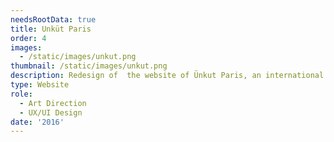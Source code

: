 ```yaml
---
needsRootData: true
title: Unküt Paris
order: 4
images:
  - /static/images/unkut.png
thumbnail: /static/images/unkut.png
description: Redesign of  the website of Ünkut Paris, an international sportwears brand.
type: Website
role:
  - Art Direction
  - UX/UI Design
date: '2016'
---
```

